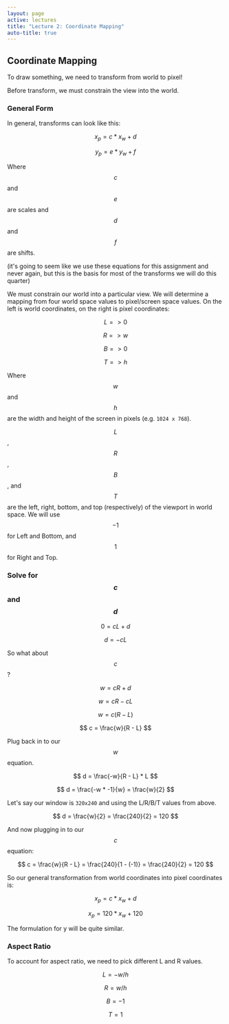 ```yaml
---
layout: page
active: lectures
title: "Lecture 2: Coordinate Mapping"
auto-title: true
---
```



## Coordinate Mapping

To draw something, we need to transform from world to pixel!

Before transform, we must constrain the view into the world.


### General Form

In general, transforms can look like this:

$$ x_p = c * x_w + d $$

$$ y_p = e * y_w + f $$

Where $$ c $$ and $$ e $$ are scales and $$ d $$ and $$ f $$ are shifts.

(it's going to seem like we use these equations for this assignment and never again, but this is the basis for most of the transforms we will do this quarter)


We must constrain our world into a particular view.
We will determine a mapping from four world space values to pixel/screen space values.
On the left is world coordinates, on the right is pixel coordinates:

$$ L => 0 $$

$$ R => w $$

$$ B => 0 $$

$$ T => h $$

Where $$ w $$ and $$ h $$ are the width and height of the screen in pixels (e.g. `1024 x 768`).

$$ L $$, $$ R $$, $$ B $$, and $$ T $$ are the left, right, bottom, and top (respectively) of the viewport in world space.
We will use $$ -1 $$ for Left and Bottom, and $$ 1 $$ for Right and Top.


### Solve for $$ c $$ and $$ d $$

$$ 0 = c L + d $$

$$ d = - c L $$

So what about $$ c $$?

$$ w = c R + d $$

$$ w = c R - c L $$

$$ w = c ( R - L ) $$

$$ c = \frac{w}{R - L} $$

Plug back in to our $$ w $$ equation.

$$ d = \frac{-w}{R - L} * L $$

$$ d = \frac{-w * -1}{w} = \frac{w}{2} $$

Let's say our window is `320x240` and using the L/R/B/T values from above.

$$ d = \frac{w}{2} = \frac{240}{2} = 120 $$

And now plugging in to our $$ c $$ equation:

$$ c = \frac{w}{R - L} = \frac{240}{1 - (-1)} = \frac{240}{2} = 120 $$

So our general transformation from world coordinates into pixel coordinates is:

$$ x_p = c * x_w + d $$

$$ x_p = 120 * x_w + 120 $$

The formulation for y will be quite similar.


### Aspect Ratio

To account for aspect ratio, we need to pick different L and R values.

$$ L = -w / h $$

$$ R = w / h $$

$$ B = -1 $$

$$ T = 1 $$

